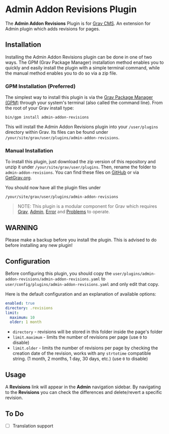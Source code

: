 # Admin Addon Revisions Plugin

The **Admin Addon Revisions** Plugin is for [Grav CMS](http://github.com/getgrav/grav). An extension for Admin plugin which adds revisions for pages.

## Installation

Installing the Admin Addon Revisions plugin can be done in one of two ways. The GPM (Grav Package Manager) installation method enables you to quickly and easily install the plugin with a simple terminal command, while the manual method enables you to do so via a zip file.

### GPM Installation (Preferred)

The simplest way to install this plugin is via the [Grav Package Manager (GPM)](http://learn.getgrav.org/advanced/grav-gpm) through your system's terminal (also called the command line).  From the root of your Grav install type:

    bin/gpm install admin-addon-revisions

This will install the Admin Addon Revisions plugin into your `/user/plugins` directory within Grav. Its files can be found under `/your/site/grav/user/plugins/admin-addon-revisions`.

### Manual Installation

To install this plugin, just download the zip version of this repository and unzip it under `/your/site/grav/user/plugins`. Then, rename the folder to `admin-addon-revisions`. You can find these files on [GitHub](https://github.com/todo/grav-plugin-admin-addon-revisions) or via [GetGrav.org](http://getgrav.org/downloads/plugins#extras).

You should now have all the plugin files under

    /your/site/grav/user/plugins/admin-addon-revisions
	
> NOTE: This plugin is a modular component for Grav which requires [Grav](http://github.com/getgrav/grav), [Admin](https://github.com/getgrav/grav-plugin-admin), [Error](https://github.com/getgrav/grav-plugin-error) and [Problems](https://github.com/getgrav/grav-plugin-problems) to operate.

## WARNING

Please make a backup before you install the plugin. This is advised to do before installing any new plugin!

## Configuration

Before configuring this plugin, you should copy the `user/plugins/admin-addon-revisions/admin-addon-revisions.yaml` to `user/config/plugins/admin-addon-revisions.yaml` and only edit that copy.

Here is the default configuration and an explanation of available options:

```yaml
enabled: true
directory: .revisions
limit:
  maximum: 10
  older: 1 month
```

* `directory` - revisions will be stored in this folder inside the page's folder
* `limit.maximum` - limits the number of revisions per page (use `0` to disable)
* `limit.older` - limits the number of revisions per page by checking the creation date of the revision, works with any `strtotime` compatible string. (1 month, 2 months, 1 day, 30 days, etc.)  (use `0` to disable)

## Usage

A **Revisions** link will appear in the **Admin** navigation sidebar. By navigating to the **Revisions** you can check the differences and delete/revert a specific revision.

## To Do

- [ ] Translation support

